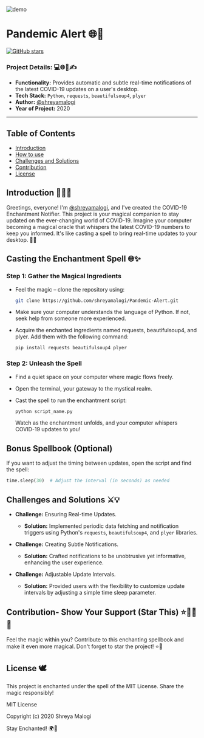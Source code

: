 ![demo](https://github.com/shreyamalogi/Pandemic-Alert/blob/master/covid%20gif.gif)


# Pandemic Alert 🌐🚨

 [![GitHub stars](https://img.shields.io/github/stars/shreyamalogi/pandemic-alert.svg?style=social)](https://github.com/shreyamalogi/pandemic-alert/stargazers)

### Project Details: 💻🌐📅✍️


- **Functionality:** Provides automatic and subtle real-time notifications of the latest COVID-19 updates on a user's desktop.
- **Tech Stack:** `Python`, `requests`, `beautifulsoup4`, `plyer`
- **Author:** [@shreyamalogi](https://github.com/shreyamalogi/)
- **Year of Project:** 2020
  
---

## Table of Contents

- [Introduction](#introduction-%EF%B8%8F)
- [How to use](#casting-the-enchantment-spell-)
- [Challenges and Solutions](#challenges-and-solutions-%EF%B8%8F)
- [Contribution](#contribution--show-your-support-star-this-)
- [License](#license-%EF%B8%8F)


## Introduction 🧙‍♂️✨

Greetings, everyone! I'm [@shreyamalogi](https://github.com/shreyamalogi), and I've created the COVID-19 Enchantment Notifier. This project is your magical companion to stay updated on the ever-changing world of COVID-19. Imagine your computer becoming a magical oracle that whispers the latest COVID-19 numbers to keep you informed. It's like casting a spell to bring real-time updates to your desktop. 🌌📜

## Casting the Enchantment Spell 🌐✨

### Step 1: Gather the Magical Ingredients

- Feel the magic – clone the repository using:

  ```bash
  git clone https://github.com/shreyamalogi/Pandemic-Alert.git
  ```

- Make sure your computer understands the language of Python. If not, seek help from someone more experienced.
- Acquire the enchanted ingredients named requests, beautifulsoup4, and plyer. Add them with the following command:

  ```bash
  pip install requests beautifulsoup4 plyer
  ```

### Step 2: Unleash the Spell

- Find a quiet space on your computer where magic flows freely.
- Open the terminal, your gateway to the mystical realm.
- Cast the spell to run the enchantment script:

  ```bash
  python script_name.py
  ```

  Watch as the enchantment unfolds, and your computer whispers COVID-19 updates to you!

## Bonus Spellbook (Optional)

If you want to adjust the timing between updates, open the script and find the spell:

```python
time.sleep(30)  # Adjust the interval (in seconds) as needed
```


## Challenges and Solutions ⚔️💡

- **Challenge:** Ensuring Real-time Updates.
  - **Solution:** Implemented periodic data fetching and notification triggers using Python's `requests`, `beautifulsoup4`, and `plyer` libraries.

- **Challenge:** Creating Subtle Notifications.
  - **Solution:** Crafted notifications to be unobtrusive yet informative, enhancing the user experience.

- **Challenge:** Adjustable Update Intervals.
  - **Solution:** Provided users with the flexibility to customize update intervals by adjusting a simple time sleep parameter.



## Contribution- Show Your Support (Star This) ⭐🌟📜✨

Feel the magic within you? Contribute to this enchanting spellbook and make it even more magical. Don't forget to star the project! ⭐🌟

## License 🕊️

This project is enchanted under the spell of the MIT License. Share the magic responsibly!

MIT License

Copyright (c) 2020 Shreya Malogi

Stay Enchanted! 🌍💙
